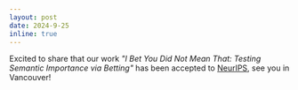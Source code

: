 ```yaml
---
layout: post
date: 2024-9-25
inline: true
---
```


Excited to share that our work _"I Bet You Did Not Mean That: Testing Semantic Importance via Betting"_ has been accepted to [NeurIPS](https://neurips.cc/virtual/2024/poster/96285), see you in Vancouver!